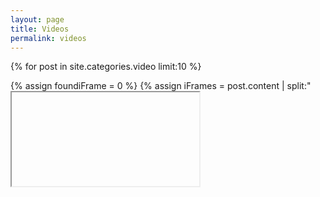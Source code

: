```yaml
---
layout: page
title: Videos
permalink: videos
---
```


{% for post in site.categories.video limit:10 %}
  <div class="video">
  	{% assign foundiFrame = 0 %}
	{% assign iFrames = post.content | split:"<iframe " %}
	{% for iFrame in iFrames %}
		{% if iFrame contains 'src' %}
			{% if foundiFrame == 0 %}
				{% assign html = iFrame | split:">" | first %}
				<iframe {{ html }}
				{% assign foundiFrame = 1 %}
			{% endif %}
		{% endif %}
	{% endfor %}
  </div>
{% endfor %}